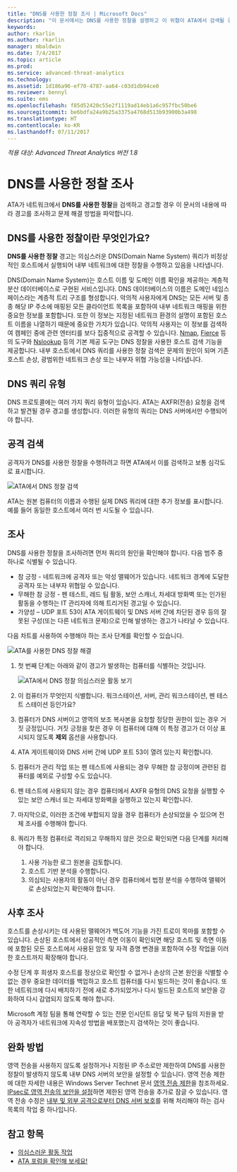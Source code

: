 ```yaml
---
title: "DNS를 사용한 정찰 조사 | Microsoft Docs"
description: "이 문서에서는 DNS를 사용한 정찰을 설명하고 이 위협이 ATA에서 검색될 경우 조사 지침을 제공합니다."
keywords: 
author: rkarlin
ms.author: rkarlin
manager: mbaldwin
ms.date: 7/4/2017
ms.topic: article
ms.prod: 
ms.service: advanced-threat-analytics
ms.technology: 
ms.assetid: 1d186a96-ef70-4787-aa64-c03d1db94ce0
ms.reviewer: bennyl
ms.suite: ems
ms.openlocfilehash: f85d52420c55e2f1119ad14eb1a6c957fbc50be6
ms.sourcegitcommit: be6bdfa24a9b25a3375a4768d513b93900b3a498
ms.translationtype: HT
ms.contentlocale: ko-KR
ms.lasthandoff: 07/11/2017
---
```

*적용 대상: Advanced Threat Analytics 버전 1.8*

# DNS를 사용한 정찰 조사
<a id="investigating-reconnaissance-using-dns" class="xliff"></a>

ATA가 네트워크에서 **DNS를 사용한 정찰**을 검색하고 경고할 경우 이 문서의 내용에 따라 경고를 조사하고 문제 해결 방법을 파악합니다.

## DNS를 사용한 정찰이란 무엇인가요?
<a id="what-is-reconnaissance-using-dns" class="xliff"></a>

**DNS를 사용한 정찰** 경고는 의심스러운 DNS(Domain Name System) 쿼리가 비정상적인 호스트에서 실행되어 내부 네트워크에 대한 정찰을 수행하고 있음을 나타냅니다.

DNS(Domain Name System)는 호스트 이름 및 도메인 이름 확인을 제공하는 계층적 분산 데이터베이스로 구현된 서비스입니다. DNS 데이터베이스의 이름은 도메인 네임스페이스라는 계층적 트리 구조를 형성합니다.
악의적 사용자에게 DNS는 모든 서버 및 종종 해당 IP 주소에 매핑된 모든 클라이언트 목록을 포함하여 내부 네트워크 매핑을 위한 중요한 정보를 포함합니다. 또한 이 정보는 지정된 네트워크 환경의 설명이 포함된 호스트 이름을 나열하기 때문에 중요한 가치가 있습니다. 악의적 사용자는 이 정보를 검색하여 캠페인 중에 관련 엔터티를 보다 집중적으로 공격할 수 있습니다. [Nmap](https://nmap.org/), [Fierce](https://github.com/mschwager/fierce) 등의 도구와 [Nslookup](https://technet.microsoft.com/library/cc725991(v=ws.11).aspx) 등의 기본 제공 도구는 DNS 정찰을 사용한 호스트 검색 기능을 제공합니다.
내부 호스트에서 DNS 쿼리를 사용한 정찰 검색은 문제의 원인이 되며 기존 호스트 손상, 광범위한 네트워크 손상 또는 내부자 위협 가능성을 나타냅니다.

## DNS 쿼리 유형
<a id="dns-query-types" class="xliff"></a>

DNS 프로토콜에는 여러 가지 쿼리 유형이 있습니다. ATA는 AXFR(전송) 요청을 검색하고 발견될 경우 경고를 생성합니다. 이러한 유형의 쿼리는 DNS 서버에서만 수행되어야 합니다.

## 공격 검색
<a id="discovering-the-attack" class="xliff"></a>

공격자가 DNS를 사용한 정찰을 수행하려고 하면 ATA에서 이를 검색하고 보통 심각도로 표시합니다.

![ATA에서 DNS 정찰 검색](./media/dns-recon.png)
 
ATA는 원본 컴퓨터의 이름과 수행된 실제 DNS 쿼리에 대한 추가 정보를 표시합니다. 예를 들어 동일한 호스트에서 여러 번 시도될 수 있습니다.

## 조사
<a id="investigating" class="xliff"></a>

DNS를 사용한 정찰을 조사하려면 먼저 쿼리의 원인을 확인해야 합니다. 다음 범주 중 하나로 식별될 수 있습니다. 
-   참 긍정 - 네트워크에 공격자 또는 악성 맬웨어가 있습니다. 네트워크 경계에 도달한 공격자 또는 내부자 위협일 수 있습니다.
-   무해한 참 긍정 - 펜 테스트, 레드 팀 활동, 보안 스캐너, 차세대 방화벽 또는 인가된 활동을 수행하는 IT 관리자에 의해 트리거된 경고일 수 있습니다.
-   가양성 – UDP 포트 53이 ATA 게이트웨이 및 DNS 서버 간에 차단된 경우 등의 잘못된 구성(또는 다른 네트워크 문제)으로 인해 발생하는 경고가 나타날 수 있습니다.

다음 차트를 사용하여 수행해야 하는 조사 단계를 확인할 수 있습니다.

![ATA를 사용한 DNS 정찰 해결](./media/dns-recon-diagram.png)
 
1.  첫 번째 단계는 아래와 같이 경고가 발생하는 컴퓨터를 식별하는 것입니다.
 
    ![ATA에서 DNS 정찰 의심스러운 활동 보기](./media/dns-recon.png)
2.  이 컴퓨터가 무엇인지 식별합니다. 워크스테이션, 서버, 관리 워크스테이션, 펜 테스트 스테이션 등인가요?
3.  컴퓨터가 DNS 서버이고 영역의 보조 복사본을 요청할 정당한 권한이 있는 경우 거짓 긍정입니다. 거짓 긍정을 찾은 경우 이 컴퓨터에 대해 이 특정 경고가 더 이상 표시되지 않도록 **제외** 옵션을 사용합니다.
4. ATA 게이트웨이와 DNS 서버 간에 UDP 포트 53이 열려 있는지 확인합니다.
4.  컴퓨터가 관리 작업 또는 펜 테스트에 사용되는 경우 무해한 참 긍정이며 관련된 컴퓨터를 예외로 구성할 수도 있습니다.
5.  펜 테스트에 사용되지 않는 경우 컴퓨터에서 AXFR 유형의 DNS 요청을 실행할 수 있는 보안 스캐너 또는 차세대 방화벽을 실행하고 있는지 확인합니다.
6.  마지막으로, 이러한 조건에 부합되지 않을 경우 컴퓨터가 손상되었을 수 있으며 전체 조사를 수행해야 합니다. 
7.  쿼리가 특정 컴퓨터로 격리되고 무해하지 않은 것으로 확인되면 다음 단계를 처리해야 합니다.
    1.  사용 가능한 로그 원본을 검토합니다. 
    2.  호스트 기반 분석을 수행합니다. 
    3.  의심되는 사용자의 활동이 아닌 경우 컴퓨터에서 법정 분석을 수행하여 맬웨어로 손상되었는지 확인해야 합니다.

## 사후 조사
<a id="post-investigation" class="xliff"></a>

호스트를 손상시키는 데 사용된 맬웨어가 백도어 기능을 가진 트로이 목마를 포함할 수 있습니다. 손상된 호스트에서 성공적인 측면 이동이 확인되면 해당 호스트 및 측면 이동에 포함된 모든 호스트에서 사용된 암호 및 자격 증명 변경을 포함하여 수정 작업을 이러한 호스트까지 확장해야 합니다. 

수정 단계 후 희생자 호스트를 정상으로 확인할 수 없거나 손상의 근본 원인을 식별할 수 없는 경우 중요한 데이터를 백업하고 호스트 컴퓨터를 다시 빌드하는 것이 좋습니다. 또한 네트워크에 다시 배치하기 전에 새로 추가되었거나 다시 빌드된 호스트의 보안을 강화하여 다시 감염되지 않도록 해야 합니다. 

Microsoft 계정 팀을 통해 연락할 수 있는 전문 인시던트 응답 및 복구 팀의 지원을 받아 공격자가 네트워크에 지속성 방법을 배포했는지 검색하는 것이 좋습니다.

## 완화 방법
<a id="mitigation" class="xliff"></a>

영역 전송을 사용하지 않도록 설정하거나 지정된 IP 주소로만 제한하여 DNS를 사용한 정찰이 발생하지 않도록 내부 DNS 서버의 보안을 설정할 수 있습니다. 영역 전송 제한에 대한 자세한 내용은 Windows Server Technet 문서 [영역 전송 제한](https://technet.microsoft.com/library/ee649273(v=ws.10).aspx)을 참조하세요. [IPsec로 영역 전송의 보안을 설정](https://technet.microsoft.com/library/ee649192(v=ws.10).aspx)하면 제한된 영역 전송을 추가로 잠글 수 있습니다. 영역 전송 수정은 [내부 및 외부 공격으로부터 DNS 서버 보호](https://technet.microsoft.com/library/cc770432(v=ws.11).aspx)를 위해 처리해야 하는 검사 목록의 작업 중 하나입니다.



## 참고 항목
<a id="see-also" class="xliff"></a>
- [의심스러운 활동 작업](working-with-suspicious-activities.md)
- [ATA 포럼을 확인해 보세요!](https://social.technet.microsoft.com/Forums/security/home?forum=mata)
